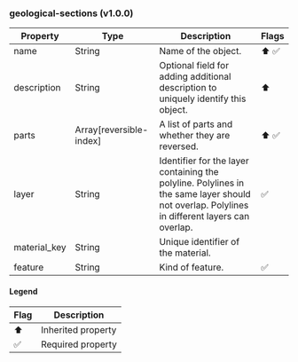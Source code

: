 ### geological-sections (v1.0.0)

| Property | Type | Description | Flags |
|---|---|---|---|
| name | String | Name of the object. | ⬆️ ✅ |
| description | String | Optional field for adding additional description to uniquely identify this object. | ⬆️ |
| parts | Array[reversible-index] | A list of parts and whether they are reversed. | ⬆️ ✅ |
| layer | String | Identifier for the layer containing the polyline. Polylines in the same layer should not overlap. Polylines in different layers can overlap. | ✅ |
| material_key | String | Unique identifier of the material. |  |
| feature | String | Kind of feature. | ✅ |


#### Legend

| Flag | Description |
| --- | --- |
| ⬆️ | Inherited property |
| ✅ | Required property |

